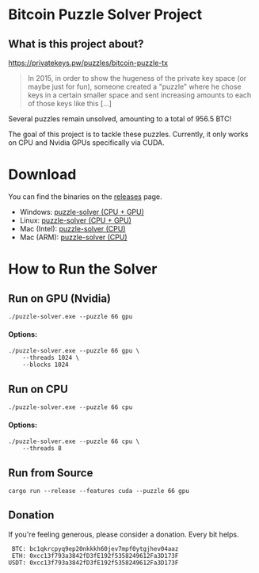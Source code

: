 # Bitcoin Puzzle Solver Project

## What is this project about?

https://privatekeys.pw/puzzles/bitcoin-puzzle-tx

> In 2015, in order to show the hugeness of the private key space (or maybe just for fun), someone created a "puzzle"
> where he chose keys in a certain smaller space and sent increasing amounts to each of those keys like this [...]

Several puzzles remain unsolved, amounting to a total of 956.5 BTC!

The goal of this project is to tackle these puzzles. Currently, it only works on CPU and Nvidia GPUs specifically via CUDA.

# Download

You can find the binaries on the [releases](https://github.com/milewski/puzzle-solver/releases) page. 

- Windows: [puzzle-solver (CPU + GPU)](https://github.com/milewski/puzzle-solver/releases/download/0.1.1/x86_64-windows_puzzle-solver.exe)
- Linux: [puzzle-solver (CPU + GPU)](https://github.com/milewski/puzzle-solver/releases/download/0.1.1/x86_64-linux_puzzle-solver)
- Mac (Intel): [puzzle-solver (CPU)](https://github.com/milewski/puzzle-solver/releases/download/0.1.1/x86_64-apple_puzzle-solver)
- Mac (ARM): [puzzle-solver (CPU)](https://github.com/milewski/puzzle-solver/releases/download/0.1.1/aarch64-apple_puzzle-solver)

# How to Run the Solver

## Run on GPU (Nvidia)

```shell
./puzzle-solver.exe --puzzle 66 gpu
```

#### Options:

```
./puzzle-solver.exe --puzzle 66 gpu \ 
    --threads 1024 \
    --blocks 1024
```

## Run on CPU

```shell
./puzzle-solver.exe --puzzle 66 cpu
```

#### Options:

```
./puzzle-solver.exe --puzzle 66 cpu \ 
    --threads 8
```

## Run from Source

```
cargo run --release --features cuda --puzzle 66 gpu
```

## Donation

If you're feeling generous, please consider a donation. Every bit helps.

```
 BTC: bc1qkrcpyq9ep20nkkkh60jev7mpf0ytgjhev04aaz
 ETH: 0xcc13f793a3842fD3fE192f5358249612Fa3D173F
USDT: 0xcc13f793a3842fD3fE192f5358249612Fa3D173F
```
